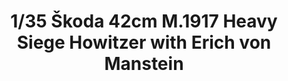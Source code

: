---
layout: product
title: "1/35 Škoda 42cm M.1917 Heavy Siege Howitzer with Erich von Manstein"
price: "3900" 
desc: "Maketa"
img_path: "/assets/img/TAKO2018.webp"
brand: "N/A"
available: false
special_offer: false
new: false
soon: false
cat: "010000"
subcat: "010200"
subsubcat: "0N/A"
sifra: "TAKO2018"
popular: false
spec: false
---